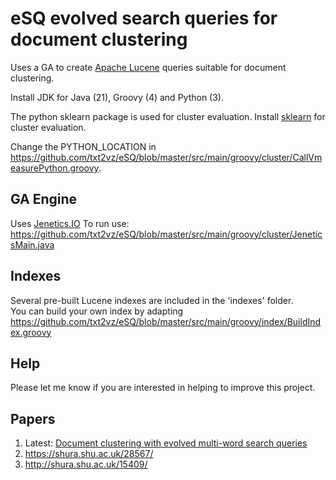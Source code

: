 # eSQ evolved search queries for document clustering
Uses a GA to create [Apache Lucene](https://lucene.apache.org/) queries suitable for document clustering.

Install JDK for Java (21), Groovy (4) and Python (3).

The python sklearn package is used for cluster evaluation.
Install [sklearn](https://scikit-learn.org/stable/) for cluster evaluation.

Change the PYTHON_LOCATION in https://github.com/txt2vz/eSQ/blob/master/src/main/groovy/cluster/CallVmeasurePython.groovy.

## GA Engine 
Uses [Jenetics.IO](https://jenetics.io/) 
To run use: https://github.com/txt2vz/eSQ/blob/master/src/main/groovy/cluster/JeneticsMain.java

## Indexes
Several pre-built Lucene indexes are included in the 'indexes' folder.  
You can build your own index by adapting https://github.com/txt2vz/eSQ/blob/master/src/main/groovy/index/BuildIndex.groovy

## Help
Please let me know if you are interested in helping to improve this project.

## Papers
1. Latest: [Document clustering with evolved multi-word search queries](https://link.springer.com/article/10.1007/s12065-025-01018-w?utm_source=rct_congratemailt&utm_medium=email&utm_campaign=oa_20250224&utm_content=10.1007/s12065-025-01018-w)
2. https://shura.shu.ac.uk/28567/ 
3. http://shura.shu.ac.uk/15409/
